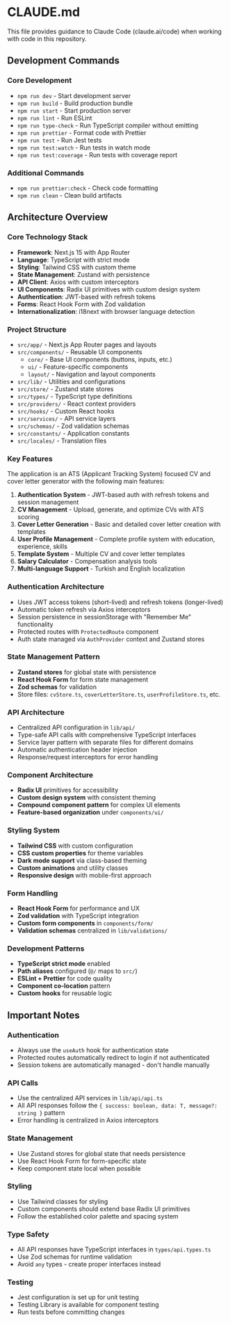 # CLAUDE.md

This file provides guidance to Claude Code (claude.ai/code) when working with code in this repository.

## Development Commands

### Core Development

- `npm run dev` - Start development server
- `npm run build` - Build production bundle
- `npm run start` - Start production server
- `npm run lint` - Run ESLint
- `npm run type-check` - Run TypeScript compiler without emitting
- `npm run prettier` - Format code with Prettier
- `npm run test` - Run Jest tests
- `npm run test:watch` - Run tests in watch mode
- `npm run test:coverage` - Run tests with coverage report

### Additional Commands

- `npm run prettier:check` - Check code formatting
- `npm run clean` - Clean build artifacts

## Architecture Overview

### Core Technology Stack

- **Framework**: Next.js 15 with App Router
- **Language**: TypeScript with strict mode
- **Styling**: Tailwind CSS with custom theme
- **State Management**: Zustand with persistence
- **API Client**: Axios with custom interceptors
- **UI Components**: Radix UI primitives with custom design system
- **Authentication**: JWT-based with refresh tokens
- **Forms**: React Hook Form with Zod validation
- **Internationalization**: i18next with browser language detection

### Project Structure

- `src/app/` - Next.js App Router pages and layouts
- `src/components/` - Reusable UI components
  - `core/` - Base UI components (buttons, inputs, etc.)
  - `ui/` - Feature-specific components
  - `layout/` - Navigation and layout components
- `src/lib/` - Utilities and configurations
- `src/store/` - Zustand state stores
- `src/types/` - TypeScript type definitions
- `src/providers/` - React context providers
- `src/hooks/` - Custom React hooks
- `src/services/` - API service layers
- `src/schemas/` - Zod validation schemas
- `src/constants/` - Application constants
- `src/locales/` - Translation files

### Key Features

The application is an ATS (Applicant Tracking System) focused CV and cover letter generator with the following main features:

1. **Authentication System** - JWT-based auth with refresh tokens and session management
2. **CV Management** - Upload, generate, and optimize CVs with ATS scoring
3. **Cover Letter Generation** - Basic and detailed cover letter creation with templates
4. **User Profile Management** - Complete profile system with education, experience, skills
5. **Template System** - Multiple CV and cover letter templates
6. **Salary Calculator** - Compensation analysis tools
7. **Multi-language Support** - Turkish and English localization

### Authentication Architecture

- Uses JWT access tokens (short-lived) and refresh tokens (longer-lived)
- Automatic token refresh via Axios interceptors
- Session persistence in sessionStorage with "Remember Me" functionality
- Protected routes with `ProtectedRoute` component
- Auth state managed via `AuthProvider` context and Zustand stores

### State Management Pattern

- **Zustand stores** for global state with persistence
- **React Hook Form** for form state management
- **Zod schemas** for validation
- Store files: `cvStore.ts`, `coverLetterStore.ts`, `userProfileStore.ts`, etc.

### API Architecture

- Centralized API configuration in `lib/api/`
- Type-safe API calls with comprehensive TypeScript interfaces
- Service layer pattern with separate files for different domains
- Automatic authentication header injection
- Response/request interceptors for error handling

### Component Architecture

- **Radix UI** primitives for accessibility
- **Custom design system** with consistent theming
- **Compound component pattern** for complex UI elements
- **Feature-based organization** under `components/ui/`

### Styling System

- **Tailwind CSS** with custom configuration
- **CSS custom properties** for theme variables
- **Dark mode support** via class-based theming
- **Custom animations** and utility classes
- **Responsive design** with mobile-first approach

### Form Handling

- **React Hook Form** for performance and UX
- **Zod validation** with TypeScript integration
- **Custom form components** in `components/form/`
- **Validation schemas** centralized in `lib/validations/`

### Development Patterns

- **TypeScript strict mode** enabled
- **Path aliases** configured (`@/` maps to `src/`)
- **ESLint + Prettier** for code quality
- **Component co-location** pattern
- **Custom hooks** for reusable logic

## Important Notes

### Authentication

- Always use the `useAuth` hook for authentication state
- Protected routes automatically redirect to login if not authenticated
- Session tokens are automatically managed - don't handle manually

### API Calls

- Use the centralized API services in `lib/api/api.ts`
- All API responses follow the `{ success: boolean, data: T, message?: string }` pattern
- Error handling is centralized in Axios interceptors

### State Management

- Use Zustand stores for global state that needs persistence
- Use React Hook Form for form-specific state
- Keep component state local when possible

### Styling

- Use Tailwind classes for styling
- Custom components should extend base Radix UI primitives
- Follow the established color palette and spacing system

### Type Safety

- All API responses have TypeScript interfaces in `types/api.types.ts`
- Use Zod schemas for runtime validation
- Avoid `any` types - create proper interfaces instead

### Testing

- Jest configuration is set up for unit testing
- Testing Library is available for component testing
- Run tests before committing changes
